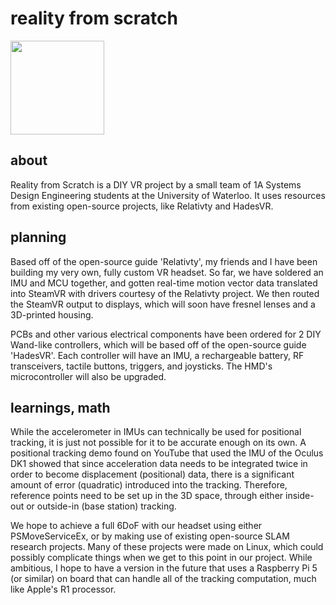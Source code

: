 # reality from scratch
<img src="https://github.com/kennynahh/reality-from-scratch/assets/86166209/60a159f4-3cd3-422a-b64f-7fdb6bef2cae" width="150" height="150">

## about

Reality from Scratch is a DIY VR project by a small team of 1A Systems Design Engineering students at the University of Waterloo. It uses resources from existing open-source projects, like Relativty and HadesVR.

## planning

Based off of the open-source guide 'Relativty', my friends and I have been building my very own, fully custom VR headset. So far, we have soldered an IMU and MCU together, and gotten real-time motion vector data translated into SteamVR with drivers courtesy of the Relativty project. We then routed the SteamVR output to displays, which will soon have fresnel lenses and a 3D-printed housing.

PCBs and other various electrical components have been ordered for 2 DIY Wand-like controllers, which will be based off of the open-source guide 'HadesVR'. Each controller will have an IMU, a rechargeable battery, RF transceivers, tactile buttons, triggers, and joysticks. The HMD's microcontroller will also be upgraded.

## learnings, math

While the accelerometer in IMUs can technically be used for positional tracking, it is just not possible for it to be accurate enough on its own. A positional tracking demo found on YouTube that used the IMU of the Oculus DK1 showed that since acceleration data needs to be integrated twice in order to become displacement (positional) data, there is a significant amount of error (quadratic) introduced into the tracking. Therefore, reference points need to be set up in the 3D space, through either inside-out or outside-in (base station) tracking.

We hope to achieve a full 6DoF with our headset using either PSMoveServiceEx, or by making use of existing open-source SLAM research projects. Many of these projects were made on Linux, which could possibly complicate things when we get to this point in our project. While ambitious, I hope to have a version in the future that uses a Raspberry Pi 5 (or similar) on board that can handle all of the tracking computation, much like Apple's R1 processor.
